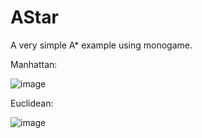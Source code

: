 # AStar
A very simple A* example using monogame.


Manhattan:


![image](https://github.com/Eddie-Gallaty/AStar/assets/50750835/08ec1832-1455-4366-bcb7-eb89243f2857)

Euclidean:


![image](https://github.com/Eddie-Gallaty/AStar/assets/50750835/149c55cd-cb4d-4978-86e6-b37aea1f4f19)

